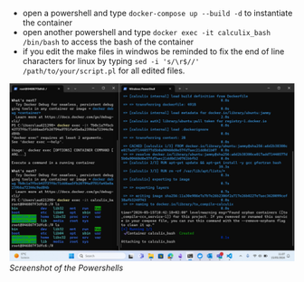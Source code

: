 * open a powershell and type `docker-compose up --build -d` to instantiate the container
* open another powershell and type `docker exec -it calculix_bash /bin/bash` to access the bash of the container
* if you edit the make files in windwos be reminded to fix the end of line characters for linux by typing `sed -i 's/\r$//' /path/to/your/script.pl` for all edited files.

![](./powershell_view.png) *Screenshot of the Powershells*